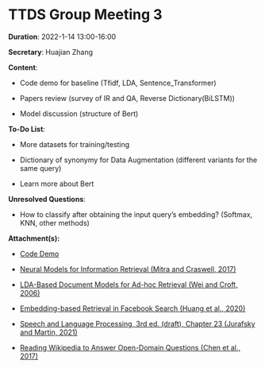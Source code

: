 # TTDS Group Meeting 3

**Duration**: 2022-1-14 13:00-16:00

**Secretary**: Huajian Zhang

**Content**:

- Code demo for baseline (Tfidf, LDA, Sentence_Transformer)

- Papers review (survey of IR and QA, Reverse Dictionary(BiLSTM))

- Model discussion (structure of Bert)

**To-Do List**:

- More datasets for training/testing

- Dictionary of synonymy for Data Augmentation (different variants for the same query)

- Learn more about Bert

**Unresolved Questions**:

- How to classify after obtaining the input query’s embedding? (Softmax, KNN, other methods)

**Attachment(s):**

- [Code Demo](assets/demo_20220114.ipynb)

- [Neural Models for Information Retrieval (Mitra and Craswell, 2017)](https://arxiv.org/abs/1705.01509)

- [LDA-Based Document Models for Ad-hoc Retrieval (Wei and Croft, 2006)](https://dl.acm.org/doi/10.1145/1148170.1148204)

- [Embedding-based Retrieval in Facebook Search (Huang et al., 2020)](https://arxiv.org/abs/2006.11632)

- [Speech and Language Processing, 3rd ed. (draft), Chapter 23 (Jurafsky and Martin, 2021)](https://web.stanford.edu/~jurafsky/slp3/)

- [Reading Wikipedia to Answer Open-Domain Questions (Chen et al., 2017)](https://arxiv.org/abs/1704.00051)
